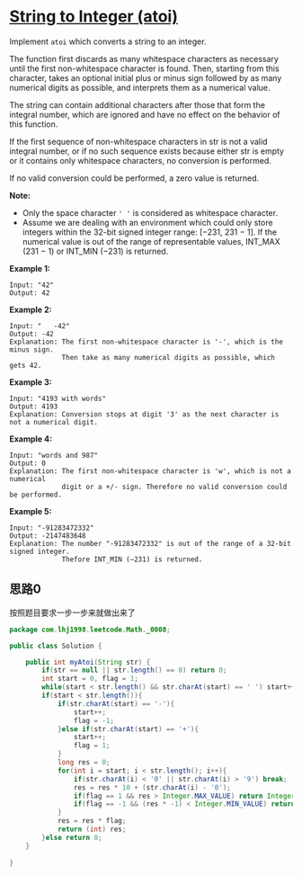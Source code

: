 # [String to Integer (atoi)](https://leetcode.com/problems/string-to-integer-atoi/)

Implement `atoi` which converts a string to an integer.

The function first discards as many whitespace characters as necessary until the first non-whitespace character is found. Then, starting from this character, takes an optional initial plus or minus sign followed by as many numerical digits as possible, and interprets them as a numerical value.

The string can contain additional characters after those that form the integral number, which are ignored and have no effect on the behavior of this function.

If the first sequence of non-whitespace characters in str is not a valid integral number, or if no such sequence exists because either str is empty or it contains only whitespace characters, no conversion is performed.

If no valid conversion could be performed, a zero value is returned.

**Note:**

- Only the space character `' '` is considered as whitespace character.
- Assume we are dealing with an environment which could only store integers within the 32-bit signed integer range: [−231,  231 − 1]. If the numerical value is out of the range of representable values, INT_MAX (231 − 1) or INT_MIN (−231) is returned.

**Example 1:**

```
Input: "42"
Output: 42
```

**Example 2:**

```
Input: "   -42"
Output: -42
Explanation: The first non-whitespace character is '-', which is the minus sign.
             Then take as many numerical digits as possible, which gets 42.
```

**Example 3:**

```
Input: "4193 with words"
Output: 4193
Explanation: Conversion stops at digit '3' as the next character is not a numerical digit.
```

**Example 4:**

```
Input: "words and 987"
Output: 0
Explanation: The first non-whitespace character is 'w', which is not a numerical 
             digit or a +/- sign. Therefore no valid conversion could be performed.
```

**Example 5:**

```
Input: "-91283472332"
Output: -2147483648
Explanation: The number "-91283472332" is out of the range of a 32-bit signed integer.
             Thefore INT_MIN (−231) is returned.
```

## 思路0

按照题目要求一步一步来就做出来了

```java
package com.lhj1998.leetcode.Math._0008;

public class Solution {

    public int myAtoi(String str) {
        if(str == null || str.length() == 0) return 0;
        int start = 0, flag = 1;
        while(start < str.length() && str.charAt(start) == ' ') start++;
        if(start < str.length()){
            if(str.charAt(start) == '-'){
                start++;
                flag = -1;
            }else if(str.charAt(start) == '+'){
                start++;
                flag = 1;
            }
            long res = 0;
            for(int i = start; i < str.length(); i++){
                if(str.charAt(i) < '0' || str.charAt(i) > '9') break;
                res = res * 10 + (str.charAt(i) - '0');
                if(flag == 1 && res > Integer.MAX_VALUE) return Integer.MAX_VALUE;
                if(flag == -1 && (res * -1) < Integer.MIN_VALUE) return Integer.MIN_VALUE;
            }
            res = res * flag;
            return (int) res;
        }else return 0;
    }
    
}

```

